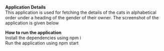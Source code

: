 **Application Details**  
This application is used for fetching the details of the cats in alphabetical order under a heading of the gender of their owner. The screenshot of the application is given below  


**How to run the application**  
Install the dependencies using npm i  
Run the application using npm start  
